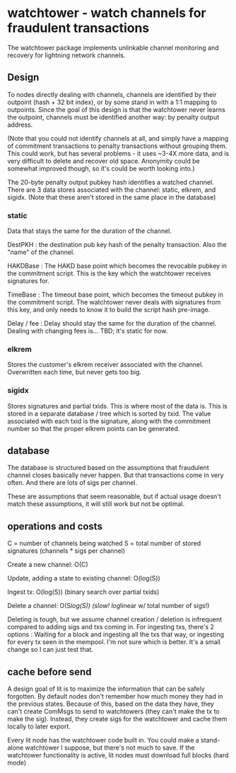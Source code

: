 # watchtower - watch channels for fraudulent transactions

The watchtower package implements unlinkable channel monitoring and recovery for lightning network channels.

## Design

To nodes directly dealing with channels, channels are identified by their outpoint (hash + 32 bit index), or by some stand in with a 1:1 mapping to outpoints.  Since the goal of this design is that the watchtower never learns the outpoint, channels must be identified another way: by penalty output address.

(Note that you could not identify channels at all, and simply have a mapping of commitment transactions to penalty transactions without grouping them.  This could work, but has several problems - it uses ~3-4X more data, and is very difficult to delete and recover old space.  Anonymity could be somewhat improved though, so it's could be worth looking into.)

The 20-byte penalty output pubkey hash identifies a watched channel.  There are 3 data stores associated with the channel: static, elkrem, and sigidx.  (Note that these aren't stored in the same place in the database)

### static

Data that stays the same for the duration of the channel.

DestPKH : the destination pub key hash of the penalty transaction.  Also the "name" of the channel.

HAKDBase : The HAKD base point which becomes the revocable pubkey in the commitment script.  This is the key which the watchtower receives signatures for.

TimeBase : The timeout base point, which becomes the timeout pubkey in the commitment script.  The watchtower never deals with signatures from this key, and only needs to know it to build the script hash pre-image.

Delay / fee : Delay should stay the same for the duration of the channel.  Dealing with changing fees is... TBD; it's static for now.

### elkrem

Stores the customer's elkrem receiver associated with the channel.  Overwritten each time, but never gets too big.

### sigidx

Stores signatures and partial txids.  This is where most of the data is.  This is stored in a separate database / tree which is sorted by txid.  The value associated with each txid is the signature, along with the commitment number so that the proper elkrem points can be generated.

## database

The database is structured based on the assumptions that fraudulent channel closes basically never happen.  But that transactions come in very often.  And there are lots of sigs per channel.

These are assumptions that seem reasonable, but if actual usage doesn't match these assumptions, it will still work but not be optimal.

## operations and costs

C = number of channels being watched
S = total number of stored signatures (channels * sigs per channel)

Create a new channel: O(C)

Update, adding a state to existing channel: O(log(S)) 

Ingest tx: O(log(S))  (binary search over partial txids)

Delete a channel: O(S*log(S))  (slow! log*linear w/ total number of sigs!)

Deleting is tough, but we assume channel creation / deletion is infrequent compared to adding sigs and txs coming in.  For ingesting txs, there's 2 options : Waiting for a block and ingesting all the txs that way, or ingesting for every tx seen in the mempool.  I'm not sure which is better.  It's a small change so I can just test that.

## cache before send

A design goal of lit is to maximize the information that can be safely forgotten.  By default nodes don't remember how much money they had in the previous states.  Because of this, based on the data they have, they can't create ComMsgs to send to watchtowers (they can't make the tx to make the sig).  Instead, they create sigs for the watchtower and cache them locally to later export.

Every lit node has the watchtower code built in.  You could make a stand-alone watchtower I suppose, but there's not much to save.  If the watchtower functionality is active, lit nodes must download full blocks (hard mode)